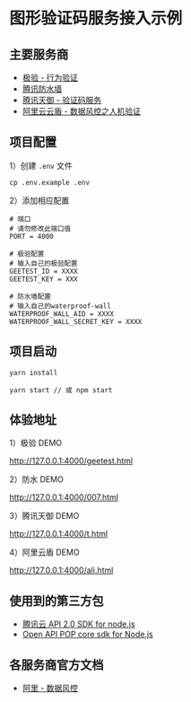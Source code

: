 # 图形验证码服务接入示例

## 主要服务商

- [极验 - 行为验证](https://docs.geetest.com/install/overview/start/)
- [腾讯防水墙](https://007.qq.com/)
- [腾讯天御 - 验证码服务](https://cloud.tencent.com/document/api/295/6703)
- [阿里云云盾 - 数据风控之人机验证](https://help.aliyun.com/document_detail/66324.html?spm=a2c4g.11186623.6.555.71d31302taBKI3)

## 项目配置

1）创建 `.env` 文件
```
cp .env.example .env
```

2）添加相应配置
```
# 端口
# 请勿修改此端口值
PORT = 4000

# 极验配置
# 输入自己的极验配置
GEETEST_ID = XXXX
GEETEST_KEY = XXX

# 防水墙配置
# 输入自己的waterproof-wall
WATERPROOF_WALL_AID = XXXX
WATERPROOF_WALL_SECRET_KEY = XXXX
```

## 项目启动

```
yarn install

yarn start // 或 npm start
```

## 体验地址

1）极验 DEMO

http://127.0.0.1:4000/geetest.html

2）防水 DEMO

http://127.0.0.1:4000/007.html

3）腾讯天御 DEMO

http://127.0.0.1:4000/t.html

4）阿里云盾 DEMO

http://127.0.0.1:4000/ali.html

## 使用到的第三方包

- [腾讯云 API 2.0 SDK for node.js](https://github.com/CFETeam/qcloudapi-sdk)
- [Open API POP core sdk for Node.js](https://github.com/aliyun/openapi-core-nodejs-sdk)

## 各服务商官方文档

- [阿里 - 数据风控](https://help.aliyun.com/document_detail/66318.html?spm=a2c4g.11186623.6.561.45533bceT6DY1w)